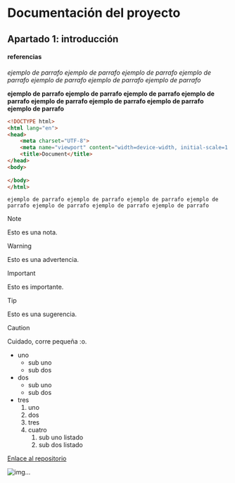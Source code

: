 # Documentación del proyecto
## Apartado 1: introducción
#### referencias
*ejemplo de parrafo ejemplo de parrafo ejemplo de parrafo ejemplo de parrafo ejemplo de parrafo ejemplo de parrafo ejemplo de parrafo* 

**ejemplo de parrafo ejemplo de parrafo ejemplo de parrafo ejemplo de parrafo ejemplo de parrafo ejemplo de parrafo ejemplo de parrafo ejemplo de parrafo**
```html
<!DOCTYPE html>
<html lang="en">
<head>
    <meta charset="UTF-8">
    <meta name="viewport" content="width=device-width, initial-scale=1.0">
    <title>Document</title>
</head>
<body>
    
</body>
</html>
```
`ejemplo de parrafo ejemplo de parrafo ejemplo de parrafo ejemplo de parrafo ejemplo de parrafo ejemplo de parrafo ejemplo de parrafo`

> [!NOTE]
> Esto es una nota.

> [!WARNING]
> Esto es una advertencia.

> [!IMPORTANT]
> Esto es importante.

> [!TIP]
> Esto es una sugerencia.

> [!CAUTION]
> Cuidado, corre pequeña :o.

* uno
  * sub uno
  * sub dos
* dos
    * sub uno
    * sub dos
* tres
    1. uno
    2. dos
    3. tres
    4. cuatro
        1. sub uno listado
        2. sub dos listado

[Enlace al repositorio](https://github.com/Pennii/repaso-git)

![img...](https://th.bing.com/th/id/OIP.hqgXmy-r13g-63xcvlz6AwHaE7?rs=1&pid=ImgDetMain)